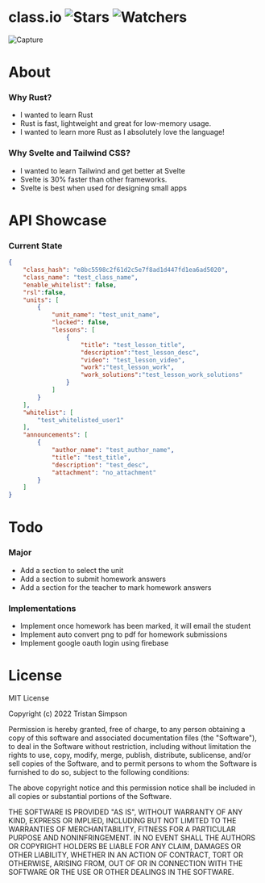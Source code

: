 # class.io ![Stars](https://img.shields.io/github/stars/realTristan/class.io?color=brightgreen) ![Watchers](https://img.shields.io/github/watchers/realTristan/class.io?label=Watchers)

![Capture](https://user-images.githubusercontent.com/75189508/193428491-28348d48-5a33-4975-8dfa-9c339f8f9db4.PNG)

# About
<h3>Why Rust?</h3>

- I wanted to learn Rust
- Rust is fast, lightweight and great for low-memory usage.
- I wanted to learn more Rust as I absolutely love the language!

<h3>Why Svelte and Tailwind CSS?</h3>

- I wanted to learn Tailwind and get better at Svelte
- Svelte is 30% faster than other frameworks.
- Svelte is best when used for designing small apps

# API Showcase

<h3>Current State</h3>

```json
{
    "class_hash": "e8bc5598c2f61d2c5e7f8ad1d447fd1ea6ad5020", 
    "class_name": "test_class_name", 
    "enable_whitelist": false,
    "rsl":false, 
    "units": [
        {
            "unit_name": "test_unit_name", 
            "locked": false, 
            "lessons": [
                {
                    "title": "test_lesson_title", 
                    "description":"test_lesson_desc", 
                    "video": "test_lesson_video", 
                    "work":"test_lesson_work", 
                    "work_solutions":"test_lesson_work_solutions"
                }
            ]
        }
    ], 
    "whitelist": [
        "test_whitelisted_user1"
    ], 
    "announcements": [
        {
            "author_name": "test_author_name", 
            "title": "test_title", 
            "description": "test_desc", 
            "attachment": "no_attachment"
        }
    ]
}
```

# Todo
<h3>Major</h3>

- Add a section to select the unit
- Add a section to submit homework answers
- Add a section for the teacher to mark homework answers

<h3> Implementations </h3>

- Implement once homework has been marked, it will email the student
- Implement auto convert png to pdf for homework submissions
- Implement google oauth login using firebase

# License
MIT License

Copyright (c) 2022 Tristan Simpson

Permission is hereby granted, free of charge, to any person obtaining a copy
of this software and associated documentation files (the "Software"), to deal
in the Software without restriction, including without limitation the rights
to use, copy, modify, merge, publish, distribute, sublicense, and/or sell
copies of the Software, and to permit persons to whom the Software is
furnished to do so, subject to the following conditions:

The above copyright notice and this permission notice shall be included in all
copies or substantial portions of the Software.

THE SOFTWARE IS PROVIDED "AS IS", WITHOUT WARRANTY OF ANY KIND, EXPRESS OR
IMPLIED, INCLUDING BUT NOT LIMITED TO THE WARRANTIES OF MERCHANTABILITY,
FITNESS FOR A PARTICULAR PURPOSE AND NONINFRINGEMENT. IN NO EVENT SHALL THE
AUTHORS OR COPYRIGHT HOLDERS BE LIABLE FOR ANY CLAIM, DAMAGES OR OTHER
LIABILITY, WHETHER IN AN ACTION OF CONTRACT, TORT OR OTHERWISE, ARISING FROM,
OUT OF OR IN CONNECTION WITH THE SOFTWARE OR THE USE OR OTHER DEALINGS IN THE
SOFTWARE.
